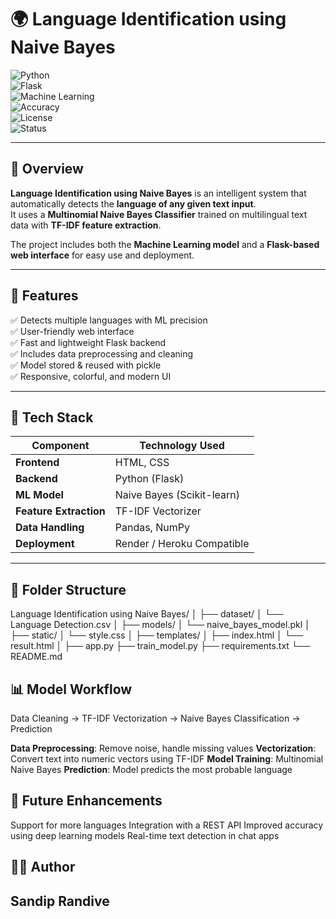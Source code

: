 # 🌍 Language Identification using Naive Bayes  

![Python](https://img.shields.io/badge/Python-3.10%2B-blue?logo=python)  
![Flask](https://img.shields.io/badge/Flask-Backend-black?logo=flask)  
![Machine Learning](https://img.shields.io/badge/Machine%20Learning-Naive%20Bayes-orange?logo=scikit-learn)  
![Accuracy](https://img.shields.io/badge/Accuracy-95%25-success)  
![License](https://img.shields.io/badge/License-MIT-green)  
![Status](https://img.shields.io/badge/Status-Completed-brightgreen)  

---

## 📘 Overview  
**Language Identification using Naive Bayes** is an intelligent system that automatically detects the **language of any given text input**.  
It uses a **Multinomial Naive Bayes Classifier** trained on multilingual text data with **TF-IDF feature extraction**.  

The project includes both the **Machine Learning model** and a **Flask-based web interface** for easy use and deployment.  

---

## 🚀 Features
✅ Detects multiple languages with ML precision  
✅ User-friendly web interface  
✅ Fast and lightweight Flask backend  
✅ Includes data preprocessing and cleaning  
✅ Model stored & reused with pickle  
✅ Responsive, colorful, and modern UI  

---

## 🧰 Tech Stack
| Component | Technology Used |
|------------|----------------|
| **Frontend** | HTML, CSS |
| **Backend** | Python (Flask) |
| **ML Model** | Naive Bayes (Scikit-learn) |
| **Feature Extraction** | TF-IDF Vectorizer |
| **Data Handling** | Pandas, NumPy |
| **Deployment** | Render / Heroku Compatible |

---

## 📂 Folder Structure
Language Identification using Naive Bayes/
│
├── dataset/
│ └── Language Detection.csv
│
├── models/
│ └── naive_bayes_model.pkl
│
├── static/
│ └── style.css
│
├── templates/
│ ├── index.html
│ └── result.html
│
├── app.py
├── train_model.py
├── requirements.txt
└── README.md

## 📊 Model Workflow
Data Cleaning → TF-IDF Vectorization → Naive Bayes Classification → Prediction

**Data Preprocessing**: Remove noise, handle missing values
**Vectorization**: Convert text into numeric vectors using TF-IDF
**Model Training**: Multinomial Naive Bayes
**Prediction**: Model predicts the most probable language

## 🌱 Future Enhancements
Support for more languages
Integration with a REST API
Improved accuracy using deep learning models
Real-time text detection in chat apps

## 👨‍💻 Author
## Sandip Randive
